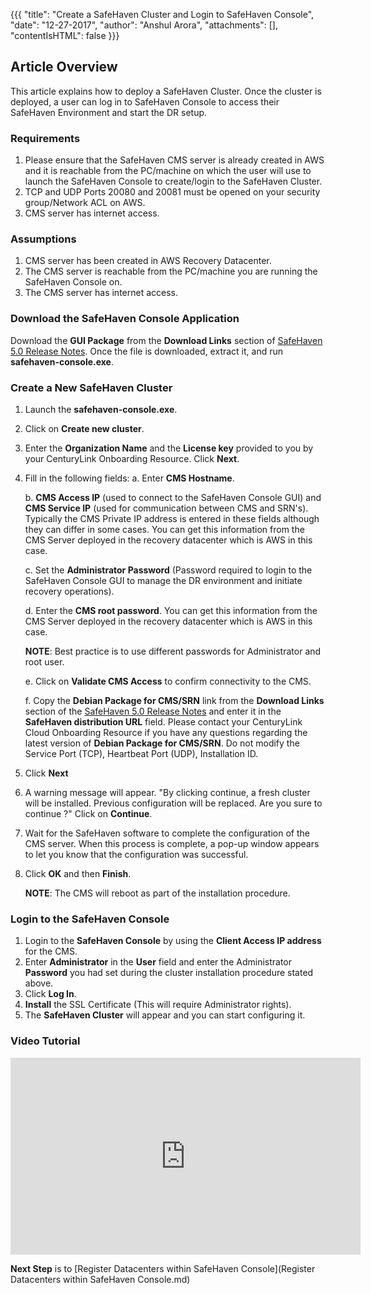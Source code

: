{{{
  "title": "Create a SafeHaven Cluster and Login to SafeHaven Console",
  "date": "12-27-2017",
  "author": "Anshul Arora",
  "attachments": [],
  "contentIsHTML": false
}}}

## Article Overview
This article explains how to deploy a SafeHaven Cluster. Once the cluster is deployed, a user can log in to SafeHaven Console to access their SafeHaven Environment and start the DR setup.

### Requirements
1. Please ensure that the SafeHaven CMS server is already created in AWS and it is reachable from the PC/machine on which the user will use to launch the SafeHaven Console to create/login to the SafeHaven Cluster.
2. TCP and UDP Ports 20080 and 20081 must be opened on your security group/Network ACL on AWS.
3. CMS server has internet access.

### Assumptions
1.	CMS server has been created in AWS Recovery Datacenter.
2.	The CMS server is reachable from the PC/machine you are running the SafeHaven Console on.
3.	The CMS server has internet access.

### Download the SafeHaven Console Application
Download the **GUI Package** from the **Download Links** section of [SafeHaven 5.0 Release Notes](safehaven-5.0.0-release.md). Once the file is downloaded, extract it, and run **safehaven-console.exe**.


### Create a New SafeHaven Cluster
1. Launch the **safehaven-console.exe**.
2. Click on **Create new cluster**.
3. Enter the **Organization Name** and the **License key** provided to you by your CenturyLink Onboarding Resource. Click **Next**.
4. Fill in the following fields:
	a. Enter **CMS Hostname**.
    
    b. **CMS Access IP** (used to connect to the SafeHaven Console GUI) and **CMS Service IP** (used for communication between CMS 		and SRN's). Typically the CMS Private IP address is entered in these fields although they can differ in some cases. You can 	get this information from the CMS Server deployed in the recovery datacenter which is AWS in this case.
    
	c. Set the **Administrator Password** (Password required to login to the SafeHaven Console GUI to manage the DR environment and 	initiate recovery operations).

	d. Enter the **CMS root password**. You can get this information from the CMS Server deployed in the recovery datacenter which 		is AWS in this case.
    
    **NOTE**: Best practice is to use different passwords for Administrator and root user.
    
	e. Click on **Validate CMS Access** to confirm connectivity to the CMS.

	f. Copy the **Debian Package for CMS/SRN** link from the **Download Links** section of the [SafeHaven 5.0 Release Notes](safehaven-5.0.0-release.md) and enter it in the **SafeHaven distribution URL** field. Please contact your CenturyLink Cloud 		Onboarding Resource if you have any questions regarding the latest version of **Debian Package for CMS/SRN**. Do not modify the     Service Port (TCP), Heartbeat Port (UDP), Installation ID.

5. Click **Next**
6. A warning message will appear.
"By clicking continue, a fresh cluster will be installed. Previous configuration will be replaced. Are you sure to continue ?" Click on **Continue**.

7. Wait for the SafeHaven software to complete the configuration of the CMS server. When this process is complete, a pop-up window appears to let you know that the configuration was successful.
8. Click **OK** and then **Finish**.

	**NOTE**: The CMS will reboot as part of the installation procedure.

### Login to the SafeHaven Console
1. Login to the **SafeHaven Console** by using the **Client Access IP address** for the CMS.
2. Enter **Administrator** in the **User** field and enter the Administrator **Password** you had set during the cluster installation procedure stated above.
3. Click **Log In**.
2. **Install** the SSL Certificate (This will require Administrator rights).
3. The **SafeHaven Cluster** will appear and you can start configuring it.

### Video Tutorial
<iframe width="560" height="315" src="https://www.youtube.com/embed/f3EZhkA39ak" frameborder="0" gesture="media" allow="encrypted-media" allowfullscreen></iframe>

**Next Step** is to [Register Datacenters within SafeHaven Console](Register Datacenters within SafeHaven Console.md)
